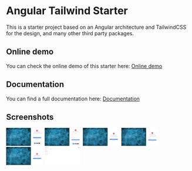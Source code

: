 # Angular Tailwind Starter

This is a starter project based on an Angular architecture and TailwindCSS for the design, and many other third party packages.

## Online demo

You can check the online demo of this starter here: [Online demo](https://ng-tailwind-starter.herokuapp.com/auth)

## Documentation

You can find a full documentation here: [Documentation](https://devaslanphp.github.io/ng-tailwind-starter/)

## Screenshots

<img src="github-contents/login.png" width="20%"></img> 
<img src="github-contents/register.png" width="20%"></img> 
<img src="github-contents/forgot-password.png" width="20%"></img> 
<img src="github-contents/recover-password.png" width="20%"></img> 
<img src="github-contents/verify.png" width="20%"></img> 
<img src="github-contents/dashboard.png" width="20%"></img> 

